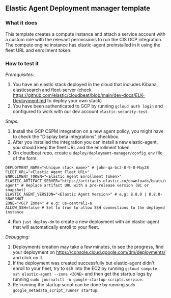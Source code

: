 ## Elastic Agent Deployment manager template

### What it does
This template creates a compute instance and attach a service account with a custom role with the relevant permissions to run the CIS GCP integration.
The compute engine instance has elastic-agent preinstalled in it using the fleet URL and enrollment token.

### How to test it
*Prerequisites:*
1. You have an elastic stack deployed in the cloud that includes Kibana, elasticsearch and fleet-server (check https://github.com/elastic/cloudbeat/blob/main/dev-docs/ELK-Deployment.md to deploy your own stack)
2. You have been authenticated to GCP by running `gcloud auth login` and configured to work with our dev account `elastic-security-test`.

*Steps:*
1. Install the GCP CSPM integration on a new agent policy, you might have to check the "Display beta integrations" checkbox.
2. After you installed the integration you can install a new elastic-agent, you should keep the fleet URL and the enrollment token.
3. On cloudbeat repo, create a `deploy/deployment-manager/config.env` file of the form:
```
DEPLOYMENT_NAME="<Unique stack name>" # john-qa-bc2-8-9-0-May28
FLEET_URL="<Elastic Agent Fleet URL>"
ENROLLMENT_TOKEN="<Elastic Agent Enrollment Token>"
ELASTIC_ARTIFACT_SERVER="https://artifacts.elastic.co/downloads/beats/elastic-agent" # Replace artifact URL with a pre-release version (BC or snapshot)
ELASTIC_AGENT_VERSION="<Elastic Agent Version>" # e.g: 8.8.0 | 8.8.0-SNAPSHOT
ZONE="<GCP Zone>" # e.g: us-central1-a
ALLOW_SSH=false # Set to true to allow SSH connections to the deployed instance
```
4. Run `just deploy-dm` to create a new deployment with an elastic-agent that will automatically enroll to your fleet.

*Debugging:*
1. Deployments creation may take a few minutes, to see the progress, find your deployment on https://console.cloud.google.com/dm/deployments/ and click on it.
2. If the deployment was created successfully but elastic-agent didn't enroll to your fleet, try to ssh into the EC2 by running `gcloud compute ssh elastic-agent --zone <ZONE>` and then get the startup logs by running `sudo journalctl -u google-startup-scripts.service`.
3. Re-running the startup script can be done by running `sudo google_metadata_script_runner startup`.
